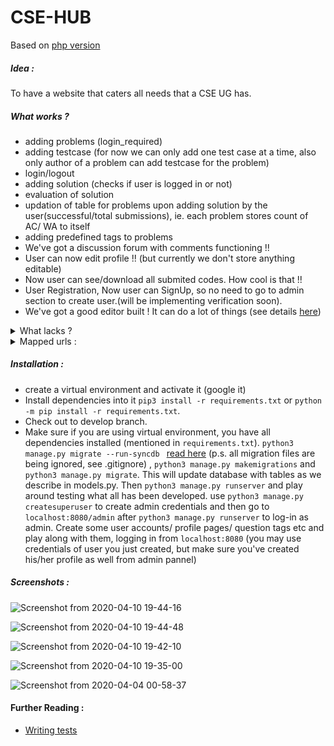 # CSE-HUB

Based on [php version](https://github.com/harshraj22/contest)

##### Idea :
To have a website that caters all needs that a CSE UG has.

##### What works ?

* adding problems (login_required)
* adding testcase (for now we can only add one test case at a time, also only author of a problem can add testcase for the problem)
* login/logout
* adding solution (checks if user is logged in or not)
* evaluation of solution
* updation of table for problems upon adding solution by the user(successful/total submissions), ie. each problem stores count of AC/ WA to itself
* adding predefined tags to problems
* We've got a discussion forum with comments functioning !!
* User can now edit profile !! (but currently we don't store anything editable)
* Now user can see/download all submited codes. How cool is that !!
* User Registration, Now user can SignUp, so no need to go to admin section to create user.(will be implementing verification soon).
* We've got a good editor built ! It can do a lot of things (see details [here](https://github.com/harshraj22/CSE_HUB/pull/57))

<details>
<summary> What lacks ? </summary>

* Only mode of submission is through file upload
* No work is done for creating a contest
* frontend for various pages
* Editing of: problem/ added testcase
</details>

<details>
<summary> Mapped urls :</summary>

* ```admin/```
* ```''```
* ```profile/<username>```
* ```profile/<username>/edit```
* ```problems/add```
* ```problems/display/<int:problem_id>```
* ```problems/add/testcase```
* ```problems/submit/<int:problem_id>```
* ```submit/<int:id>/```
* ```submissions/<str:username>/```
* ```submissions/<str:username>/view/<int:id>/```
* ```submissions/download/<int:id>/```
* ```problems```
* ```login```
* ```logout```
* ```forum```
* ```forum/post/<int:post_id>/```
* ```editor/```
</details>

##### Installation :

* create a virtual environment and activate it (google it)
* Install dependencies into it ```pip3 install -r requirements.txt``` or ```python -m pip install -r requirements.txt```.
* Check out to develop branch.
* Make sure if you are using virtual environment, you have all dependencies installed (mentioned in ```requirements.txt```). ```python3 manage.py migrate --run-syncdb ``` [read here](https://stackoverflow.com/a/37799885/10127204) (p.s. all migration files are being ignored, see .gitignore) , ```python3 manage.py makemigrations``` and ```python3 manage.py migrate```. This will update database with tables as we describe in models.py. Then ```python3 manage.py runserver``` and play around testing what all has been developed.
use ```python3 manage.py createsuperuser``` to create admin credentials and then go to ```localhost:8080/admin``` after ```python3 manage.py runserver``` to log-in as admin. Create some user accounts/ profile pages/ question tags etc and play along with them, logging in from ```localhost:8080``` (you may use credentials of user you just created, but make sure you've created his/her profile as well from admin pannel)

##### Screenshots :
![Screenshot from 2020-04-10 19-44-16](https://user-images.githubusercontent.com/46635452/78997198-b2cd5000-7b63-11ea-9a2a-6942958f3ed8.png)

![Screenshot from 2020-04-10 19-44-48](https://user-images.githubusercontent.com/46635452/78997236-ca0c3d80-7b63-11ea-835d-ecfcd8d53fd5.png)

![Screenshot from 2020-04-10 19-42-10](https://user-images.githubusercontent.com/46635452/78996997-6bdf5a80-7b63-11ea-972f-25a303eeaf90.png)

![Screenshot from 2020-04-10 19-35-00](https://user-images.githubusercontent.com/46635452/78996675-b3b1b200-7b62-11ea-8032-68bd97240ef6.png)

![Screenshot from 2020-04-04 00-58-37](https://user-images.githubusercontent.com/46635452/78400079-ae5ce080-7613-11ea-8394-f35e26adb7b1.png)


#### Further Reading :
* [Writing tests](https://developer.mozilla.org/en-US/docs/Learn/Server-side/Django/Testing)
